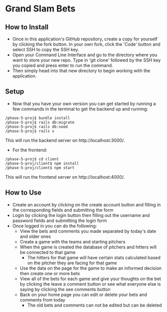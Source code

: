 # Grand Slam Bets

## How to Install
- Once in this application's GitHub repository, create a copy for yourself by clicking the fork button. In your own fork, click the 'Code' button and select SSH to copy the SSH key.
- Open your Command Line Interface and go to the directory where you want to store your new repo. Type in 'git clone' followed by the SSH key you copied and press enter to run the command.
- Then simply head into that new directory to begin working with the application.

## Setup

- Now that you have your own version you can get started by running a few commands in the terminal to get the backend up and running:

```
/phase-5-proj$ bundle install 
/phase-5-proj$ rails db:migrate
/phase-5-proj$ rails db:seed
/phase-5-proj$ rails s  
```

This will run the backend server on http://localhost:3000/.

- For the frontend:

```
/phase-5-proj$ cd client
/phase-5-proj/client$ npm install
/phase-5-proj/client$ npm start
```

This will run the frontend server on http://localhost:4000/.

## How to Use
- Create an account by clicking on the create account button and filling in the corresponding fields and submitting the form
- Login by clicking the login button then filling out the username and password fields and submitting the login form
- Once logged in you can do the following:
  - View the bets and comments you made separated by today's date and older ones
  - Create a game with the teams and starting pitchers
  - When the game is created the database of pitchers and hitters will be connected to that game
    - The hitters for that game will have certain stats calculated based on the pitcher they are facing for that game
  - Use the data on the page for the game to make an informed decision then create one or more bets
  - View all of the bets for each game and give your thoughts on the bet by clicking the leave a comment button or see what everyone else is saying by clicking the see comments button
  - Back on your home page you can edit or delete your bets and comments from today
    - The old bets and comments can not be edited but can be deleted